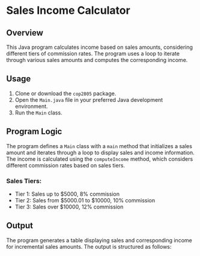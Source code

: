 # Sales Income Calculator

## Overview
This Java program calculates income based on sales amounts, considering different tiers of commission rates. The program uses a loop to iterate through various sales amounts and computes the corresponding income.

## Usage
1. Clone or download the `cop2805` package.
2. Open the `Main.java` file in your preferred Java development environment.
3. Run the `Main` class.

## Program Logic
The program defines a `Main` class with a `main` method that initializes a sales amount and iterates through a loop to display sales and income information. The income is calculated using the `computeIncome` method, which considers different commission rates based on sales tiers.

### Sales Tiers:
- Tier 1: Sales up to $5000, 8% commission
- Tier 2: Sales from $5000.01 to $10000, 10% commission
- Tier 3: Sales over $10000, 12% commission

## Output
The program generates a table displaying sales and corresponding income for incremental sales amounts. The output is structured as follows:


